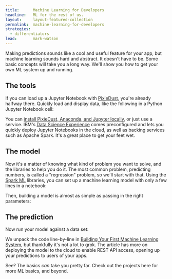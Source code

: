```yaml
---
title:      Machine Learning for Developers
headline:   ML for the rest of us.
layout:     layout-featured-collection
permalink:  machine-learning-for-developers
strategies: 
  - differentiators
lead:       mark-watson
---
```


Making predictions sounds like a cool and useful feature for your app, but machine learning sounds hard and abstract. It doesn't have to be. Some basic concepts will take you a long way. We'll show you how to get your own ML system up and running.

## The tools

If you can load up a Jupyter Notebook with [PixieDust](/pixiedust-for-jupyter), you're already halfway there. Quickly load and display data, like the following in a Python Jupyter Notebook cell:

<script src="https://gist.github.com/mikebroberg/a8771513efceda07f0b7cb8a5c39f5fe.js"></script>

You can [install PixieDust, Anaconda, and Jupyter locally](https://ibm-watson-data-lab.github.io/pixiedust/install.html), or just use a service. IBM's [Data Science Experience](https://datascience.ibm.com/) comes preconfigured and lets you quickly deploy Jupyter Notebooks in the cloud, as well as backing services such as Apache Spark. It's a great place to get your feet wet.

## The model

Now it's a matter of knowing what kind of problem you want to solve, and the libraries to help you do it. The most common problem, predicting numbers, is called a "regression" problem, so we'll start with that. Using the [Spark ML](https://spark.apache.org/mllib/) libraries, you can set up a machine learning model with only a few lines in a notebook:

<script src="https://gist.github.com/mikebroberg/ba5efccf64f344805ddd5e9c2257e737.js"></script>

Then, building a model is almost as simple as passing in the right parameters:

<script src="https://gist.github.com/mikebroberg/75b08b0b5c5d7993baa92b3a0df4b173.js"></script>

## The prediction

Now run your model against a data set:

<script src="https://gist.github.com/mikebroberg/692a2e7cb79929677332866437e37d5c.js"></script>

We unpack the code line-by-line in [Building Your First Machine Learning System](https://medium.com/ibm-watson-data-lab/building-your-first-machine-learning-system-b3d9401927b7), but thankfully it's not a lot to grok. The article has more on deploying the model to the cloud to enable REST API access, opening up your predictions to users of your apps.

See? The basics _can_ take you pretty far. Check out the projects here for more ML basics, and beyond.

